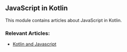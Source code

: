 ## JavaScript in Kotlin

This module contains articles about JavaScript in Kotlin.

### Relevant Articles: 

- [Kotlin and Javascript](https://www.baeldung.com/kotlin/javascript)
